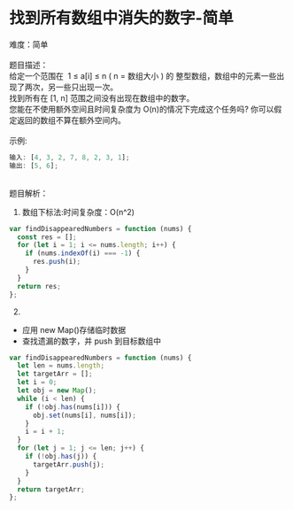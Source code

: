 # 找到所有数组中消失的数字-简单

难度：简单<br />
<br />题目描述：<br />给定一个范围在  1 ≤ a[i] ≤ n ( n = 数组大小 ) 的 整型数组，数组中的元素一些出现了两次，另一些只出现一次。<br />找到所有在 [1, n] 范围之间没有出现在数组中的数字。<br />您能在不使用额外空间且时间复杂度为 O(n)的情况下完成这个任务吗? 你可以假定返回的数组不算在额外空间内。<br />
<br />示例:

```javascript
输入: [4, 3, 2, 7, 8, 2, 3, 1];
输出: [5, 6];
```

<br />题目解析：

1. 数组下标法:时间复杂度：O(n^2)

```javascript
var findDisappearedNumbers = function (nums) {
  const res = [];
  for (let i = 1; i <= nums.length; i++) {
    if (nums.indexOf(i) === -1) {
      res.push(i);
    }
  }
  return res;
};
```

2. <br />

- 应用 new Map()存储临时数据
- 查找遗漏的数字，并 push 到目标数组中

```javascript
var findDisappearedNumbers = function (nums) {
  let len = nums.length;
  let targetArr = [];
  let i = 0;
  let obj = new Map();
  while (i < len) {
    if (!obj.has(nums[i])) {
      obj.set(nums[i], nums[i]);
    }
    i = i + 1;
  }
  for (let j = 1; j <= len; j++) {
    if (!obj.has(j)) {
      targetArr.push(j);
    }
  }
  return targetArr;
};
```
